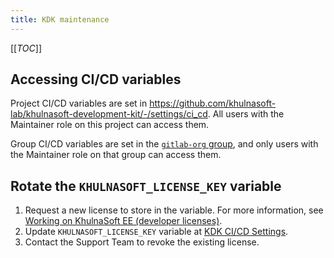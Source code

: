 ```yaml
---
title: KDK maintenance
---
```


[[_TOC_]]

## Accessing CI/CD variables

Project CI/CD variables are set in <https://github.com/khulnasoft-lab/khulnasoft-development-kit/-/settings/ci_cd>. All users with the Maintainer role
on this project can access them.

Group CI/CD variables are set in the [`gitlab-org` group](https://gitlab.com/gitlab-org), and only users with the Maintainer role on that group
can access them.

## Rotate the `KHULNASOFT_LICENSE_KEY` variable

1. Request a new license to store in the variable. For more information, see
   [Working on KhulnaSoft EE (developer licenses)](https://handbook.gitlab.com/handbook/engineering/developer-onboarding/#working-on-gitlab-ee-developer-licenses).
1. Update `KHULNASOFT_LICENSE_KEY` variable at [KDK CI/CD Settings](https://github.com/khulnasoft-lab/khulnasoft-development-kit/-/settings/ci_cd).
1. Contact the Support Team to revoke the existing license.
